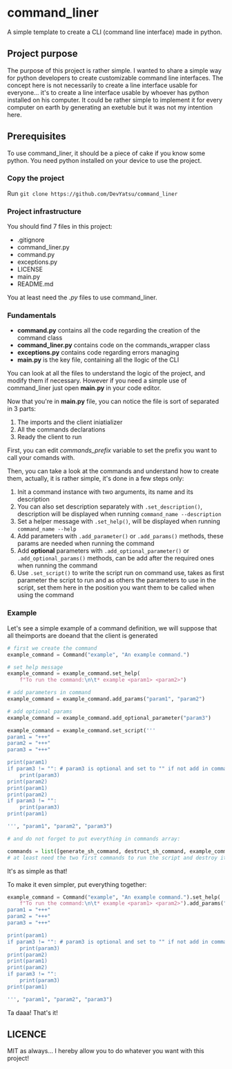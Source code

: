 # command_liner
A simple template to create a CLI (command line interface) made in python.

## Project purpose
The purpose of this project is rather simple. I wanted to share a simple way for python developers to create customizable command line interfaces. The concept here is not necessarily to create a line interface usable for everyone... it's to create a line interface usable by whoever has python installed on his computer. It could be rather simple to implement it for every computer on earth by generating an exetuble but it was not my intention here. 

## Prerequisites
To use command_liner, it should be a piece of cake if you know some python. 
You need python installed on your device to use the project.

### Copy the project
Run  `git clone https://github.com/DevYatsu/command_liner` 

### Project infrastructure
You should find 7 files in this project:
- .gitignore
- command_liner.py
- command.py
- exceptions.py
- LICENSE
- main.py
- README.md

You at least need the *.py* files to use command_liner. 

### Fundamentals
- **command.py** contains all the code regarding the creation of the command class
- **command_liner.py** contains code on the commands_wrapper class
- **exceptions.py** contains code regarding errors managing
- **main.py** is the key file, containing all the llogic of the CLI

You can look at all the files to understand the logic of the project, and modify them if necessary. However if you need a simple use of command_liner just open **main.py** in your code editor.

Now that you're in **main.py** file, you can notice the file is sort of separated in 3 parts:
1. The imports and the client iniatializer
2. All the commands declarations
3. Ready the client to run

First, you can edit *commands_prefix* variable to set the prefix you want to call your comands with. 

Then, you can take a look at the commands and understand how to create them, actually, it is rather simple, it's done in a few steps only:
1. Init a command instance with two arguments, its name and its description
2. You can also set description separately with `.set_description()`, description will be displayed when running `command_name --description`
3. Set a helper message with `.set_help()`, will be displayed when running `command_name --help`
4. Add parameters with `.add_parameter()` or `.add_params()` methods, these params are needed when running the command
5. Add **optional** parameters with `.add_optional_parameter()` or `.add_optional_params()` methods, can be add after the required ones when running the command
6. Use `.set_script()` to write the script run on command use, takes as first parameter the script to run and as others the parameters to use in the script, set them here in the position you want them to be called when using the command

### Example

Let's see a simple example of a command definition, we will suppose that all theimports are doeand that the client is generated

``` python
# first we create the command
example_command = Command("example", "An example command.")

# set help message
example_command = example_command.set_help(
    f"To run the command:\n\t* example <param1> <param2>")

# add parameters in command
example_command = example_command.add_params("param1", "param2")

# add optional params
example_command = example_command.add_optional_parameter("param3")

example_command = example_command.set_script('''
param1 = "+++"
param2 = "+++"
param3 = "+++"

print(param1)  
if param3 != "": # param3 is optional and set to "" if not add in command
    print(param3)                                            
print(param2)     
print(param1)     
print(param2) 
if param3 != "":
    print(param3)    
print(param1)     

''', "param1", "param2", "param3")

# and do not forget to put everything in commands array:

commands = list([generate_sh_command, destruct_sh_command, example_command])
# at least need the two first commands to run the script and destroy it 
```

It's as simple as that!

To make it even simpler, put everything together:
```python  
example_command = Command("example", "An example command.").set_help(
    f"To run the command:\n\t* example <param1> <param2>").add_params("param1", "param2").add_optional_parameter("param3").set_script('''
param1 = "+++"
param2 = "+++"
param3 = "+++"

print(param1)  
if param3 != "": # param3 is optional and set to "" if not add in command
    print(param3)                                            
print(param2)     
print(param1)     
print(param2) 
if param3 != "":
    print(param3)    
print(param1)     

''', "param1", "param2", "param3")
```

Ta daaa! That's it!

## LICENCE 
MIT as always...
I hereby allow you to do whatever you want with this project!

